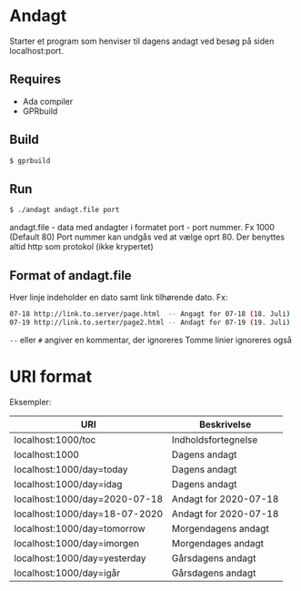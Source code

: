 # Andagt
Starter et program som henviser til dagens andagt ved besøg på siden localhost:port.

## Requires
* Ada compiler
* GPRbuild

## Build
```sh
$ gprbuild
```

## Run

```sh
$ ./andagt andagt.file port
```

andagt.file - data med andagter i formatet
port - port nummer. Fx 1000 (Default 80)
Port nummer kan undgås ved at vælge oprt 80.
Der benyttes altid http som protokol (ikke krypertet)
                 
## Format of andagt.file
Hver linje indeholder en dato samt link tilhørende dato. Fx:

```sh
07-18 http://link.to.server/page.html  -- Angagt for 07-18 (18. Juli)
07-19 http://link.to.serter/page2.html -- Andagt for 07-19 (19. Juli)
```

`--` eller `#` angiver en kommentar, der ignoreres
Tomme linier ignoreres også

# URI format
Eksempler:

URI                           | Beskrivelse    
----------------------------- | -------------------
localhost:1000/toc            | Indholdsfortegnelse
localhost:1000                | Dagens andagt
localhost:1000/day=today      | Dagens andagt
localhost:1000/day=idag       | Dagens andagt
localhost:1000/day=2020-07-18 | Andagt for 2020-07-18
localhost:1000/day=18-07-2020 | Andagt for 2020-07-18
localhost:1000/day=tomorrow   | Morgendagens andagt
localhost:1000/day=imorgen    | Morgendages andagt
localhost:1000/day=yesterday  | Gårsdagens andagt
localhost:1000/day=igår       | Gårsdagens andagt

